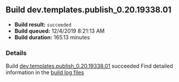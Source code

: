 ## Build dev.templates.publish_0.20.19338.01
- **Build result:** `succeeded`
- **Build queued:** 12/4/2019 8:21:13 AM
- **Build duration:** 165.13 minutes
### Details
Build [dev.templates.publish_0.20.19338.01](https://winappstudio.visualstudio.com/web/build.aspx?pcguid=a4ef43be-68ce-4195-a619-079b4d9834c2&builduri=vstfs%3a%2f%2f%2fBuild%2fBuild%2f32148) succeeded
Find detailed information in the [build log files]()
